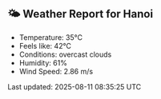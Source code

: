 <!-- WEATHER-START -->
## 🌤 Weather Report for Hanoi

- Temperature: 35°C
- Feels like: 42°C
- Conditions: overcast clouds
- Humidity: 61%
- Wind Speed: 2.86 m/s

Last updated: 2025-08-11 08:35:25 UTC
<!-- WEATHER-END -->
